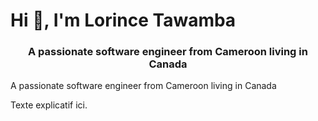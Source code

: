 # Hi 👋, I'm Lorince Tawamba

<h3 style="text-align:center;">A passionate software engineer from Cameroon living in Canada</h3>

A passionate software engineer from Cameroon living in Canada

Texte explicatif ici. 